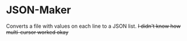 # JSON-Maker
Converts a file with values on each line to a JSON list.
~~I didn't know how multi-cursor worked okay~~
